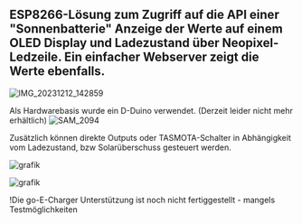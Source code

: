 ESP8266-Lösung zum Zugriff auf die API einer "Sonnenbatterie" 
Anzeige der Werte auf einem OLED Display und Ladezustand über Neopixel-Ledzeile. 
Ein einfacher Webserver zeigt die Werte ebenfalls.
-
![IMG_20231212_142859](https://github.com/DrEgSo/sonnendisplay/assets/153096520/d260e07f-7751-4888-bc59-7b67a4426c88)

Als Hardwarebasis wurde ein D-Duino verwendet. (Derzeit leider nicht mehr erhältlich)
![SAM_2094](https://github.com/DrEgSo/sonnendisplay/assets/153096520/a2909eb3-bee1-4b4e-90d8-54b99300f2f1)

Zusätzlich können direkte Outputs oder TASMOTA-Schalter in Abhängigkeit vom Ladezustand, bzw Solarüberschuss gesteuert werden.

![grafik](https://github.com/DrEgSo/sonnendisplay/assets/153096520/2330cb20-1d1c-412a-a243-dcc8832b8b18)


![grafik](https://github.com/DrEgSo/sonnendisplay/assets/153096520/15d734fc-2142-400e-a5fb-04aca2283fc5)

!Die go-E-Charger Unterstützung ist noch nicht fertiggestellt - mangels Testmöglichkeiten


